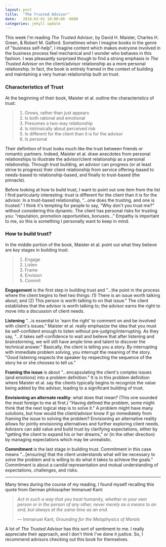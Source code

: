 ```yaml
---
layout: post
title:  "The Trusted Advisor"
date:   2018-03-01 10:00:00 -0600
categories: jekyll update
---
```


This week I'm reading *The Trusted Advisor*, by David H. Maister, Charles H. Green, & Robert M. Galford. Sometimes when I imagine books in the genre of "business self-help", I imagine content which makes everyone involved in the business process feel mechanical and I wonder who behaves in this fashion. I was pleasantly surprised though to find a strong emphasis in *The Trusted Advisor* on the client/advisor relationship as a more personal relationship. In fact, the book is entirely framed in the context of building and maintaining a very human relationship built on trust.

### Characteristics of Trust

At the beginning of their book, Maister et al. outline the characteristics of trust:


> 1. Grows, rather than just appears
> 2. Is both rational and emotional
> 3. Presumes a two-way relationship
> 4. Is intrinsically about perceived risk
> 5. Is different for the client than it is for the advisor
> 6. Is personal


Their definition of trust looks much like the trust between friends or romantic partners. Indeed, Maister et al. draw anecdotes from personal relationships to illustrate the advisor/client relationship as a personal relationship. Through trust building, an advisor can progress (or at least strive to progress) their client relationship from service offering-based to needs-based to relationship-based, and finally to trust-based (the pinnacle).

Before looking at how to build trust, I want to point out one item from the list I find particularly interesting: trust is different for the client than it is for the advisor. In a trust-based relationship, "...one does the trusting, and one is trusted." I think it's tempting for people to say, "Why don't you trust me?" without considering this dynamic. The client has personal risks for trusting you: "reputation, promotion opportunities, bonuses..." Empathy is important to me, so this is something I personally want to keep in mind.

### How to build trust?

In the middle portion of the book, Maister et al. point out what they believe are *key* stages in building trust.
    
    
> 1. Engage
> 2. Listen
> 3. Frame
> 4. Envision
> 5. Commit
    
    
**Engagement** is the first step in building trust and "...the point in the process where the client begins to feel two things: (1) There is an issue worth talking about; and (2) This person is worth talking to on that issue." The client establishes that the advisor is worth talking to; the advisor earns the right to move into a discussion of client needs.

**Listening** "...is essential to 'earn the right' to comment on and be involved with client's issues." Maister et al. really emphasize the idea that you must be self-confident enough to listen without pre-judging/interrupting. As they say, "...it takes self-confidence to wait and believe that after listening and brainstorming, we will still have ample time and talent to discover the technical answer." Basically, the client is telling you a story. By interrupting with immediate problem solving, you interrupt the meaning of the story.  "Good listening respects the speaker by respecting the sequence of the story he or she chooses to tell us."

**Framing the issue** is about "...encapsulating the client's complex issues (and emotions) into a problem definition." It is in this problem definition where Maister et al. say the clients typically begins to recognize the value being added by the advisor, leading to a significant building of trust.

**Envisioning an alternate reality**: what does that mean? (This one sounded the most foreign to me at first.) "Having defined the problem, some might think that the next logical step is to solve it." A problem might have many solutions, but how would the client/advisor know if go immediately from framing the issue to solving the problem? Envisioning an alternative reality allows for jointly envisioning alternatives and further exploring client needs. Advisors can add value and build trust by clarifying expectations, either by "getting the client to expand his or her dreams," or (in the other direction) by managing expectations which may be unrealistic.

**Commitment** is the last stage in building trust. Commitment in this case means "...[ensuring] that the client understands what will be necessary to solve the problem and is willing to do what it takes to achieve the goals." Commitment is about a candid representation and mutual understanding of expectations, challenges, and risks.
    
---
    
Many times during the course of my reading, I found myself recalling this quote from German philosopher Immanuel Kant:
    
    
> *Act in such a way that you treat humanity, whether in your own person or in the person of any other, never merely as a means to an end, but always at the same time as an end.*  
>  
> — Immanuel Kant, *Grounding for the Metaphysics of Morals*
    
    
A lot of *The Trusted Advisor* has this sort of sentiment to me.  I really appreciate their approach, and I don't think I've done it justice. So, I recommend advisors checking out this book for themselves.

